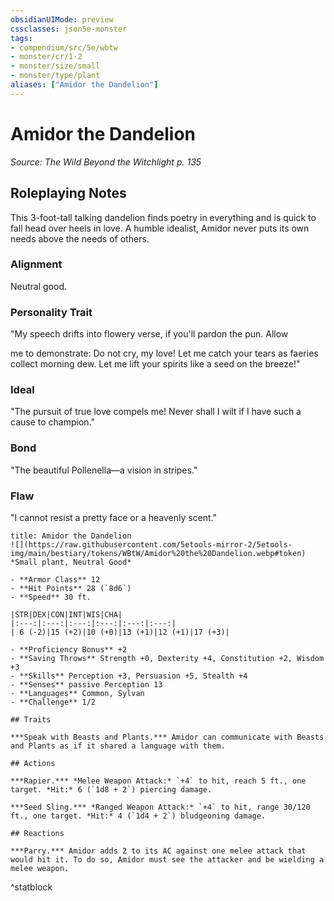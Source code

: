 ```yaml
---
obsidianUIMode: preview
cssclasses: json5e-monster
tags:
- compendium/src/5e/wbtw
- monster/cr/1-2
- monster/size/small
- monster/type/plant
aliases: ["Amidor the Dandelion"]
---
```

# Amidor the Dandelion
*Source: The Wild Beyond the Witchlight p. 135*  

## Roleplaying Notes

This 3-foot-tall talking dandelion finds poetry in everything and is quick to fall head over heels in love. A humble idealist, Amidor never puts its own needs above the needs of others.

### Alignment

Neutral good.

### Personality Trait

"My speech drifts into flowery verse, if you'll pardon the pun. Allow

me to demonstrate: Do not cry, my love! Let me catch your tears as faeries collect morning dew. Let me lift your spirits like a seed on the breeze!"

### Ideal

"The pursuit of true love compels me! Never shall I wilt if I have such a cause to champion."

### Bond

"The beautiful Pollenella—a vision in stripes."

### Flaw

"I cannot resist a pretty face or a heavenly scent."

```ad-statblock
title: Amidor the Dandelion
![](https://raw.githubusercontent.com/5etools-mirror-2/5etools-img/main/bestiary/tokens/WBtW/Amidor%20the%20Dandelion.webp#token)
*Small plant, Neutral Good*

- **Armor Class** 12
- **Hit Points** 28 (`8d6`)
- **Speed** 30 ft.

|STR|DEX|CON|INT|WIS|CHA|
|:---:|:---:|:---:|:---:|:---:|:---:|
| 6 (-2)|15 (+2)|10 (+0)|13 (+1)|12 (+1)|17 (+3)|

- **Proficiency Bonus** +2
- **Saving Throws** Strength +0, Dexterity +4, Constitution +2, Wisdom +3
- **Skills** Perception +3, Persuasion +5, Stealth +4
- **Senses** passive Perception 13
- **Languages** Common, Sylvan
- **Challenge** 1/2

## Traits

***Speak with Beasts and Plants.*** Amidor can communicate with Beasts and Plants as if it shared a language with them.

## Actions

***Rapier.*** *Melee Weapon Attack:* `+4` to hit, reach 5 ft., one target. *Hit:* 6 (`1d8 + 2`) piercing damage.

***Seed Sling.*** *Ranged Weapon Attack:* `+4` to hit, range 30/120 ft., one target. *Hit:* 4 (`1d4 + 2`) bludgeoning damage.

## Reactions

***Parry.*** Amidor adds 2 to its AC against one melee attack that would hit it. To do so, Amidor must see the attacker and be wielding a melee weapon.
```
^statblock